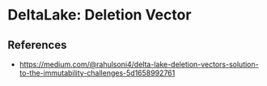# DeltaLake: Deletion Vector

## References

- https://medium.com/@rahulsoni4/delta-lake-deletion-vectors-solution-to-the-immutability-challenges-5d1658992761
